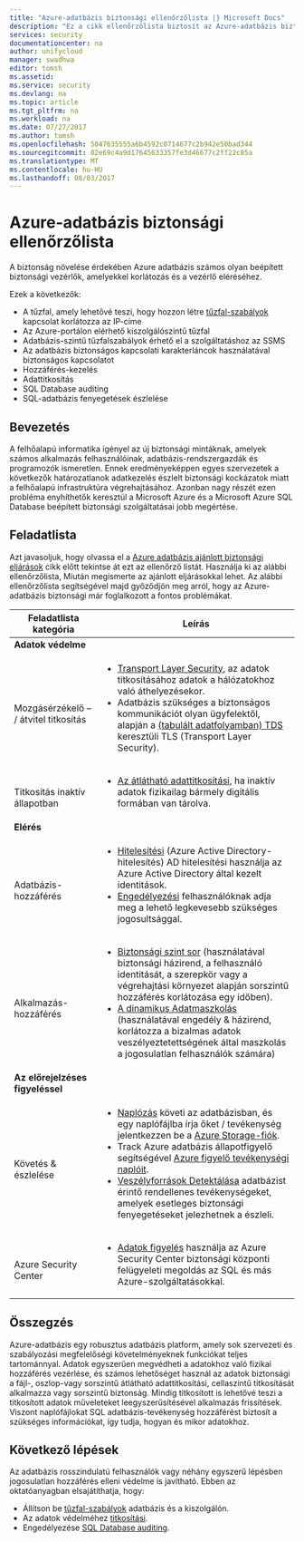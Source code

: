 ```yaml
---
title: "Azure-adatbázis biztonsági ellenőrzőlista |} Microsoft Docs"
description: "Ez a cikk ellenőrzőlista biztosít az Azure-adatbázis biztonsági."
services: security
documentationcenter: na
author: unifycloud
manager: swadhwa
editor: tomsh
ms.assetid: 
ms.service: security
ms.devlang: na
ms.topic: article
ms.tgt_pltfrm: na
ms.workload: na
ms.date: 07/27/2017
ms.author: tomsh
ms.openlocfilehash: 5047635555a6b4592c0714677c2b942e50bad344
ms.sourcegitcommit: 02e69c4a9d17645633357fe3d46677c2ff22c85a
ms.translationtype: MT
ms.contentlocale: hu-HU
ms.lasthandoff: 08/03/2017
---
```

# <a name="azure-database-security-checklist"></a>Azure-adatbázis biztonsági ellenőrzőlista

A biztonság növelése érdekében Azure adatbázis számos olyan beépített biztonsági vezérlők, amelyekkel korlátozás és a vezérlő eléréséhez.

Ezek a következők:

-   A tűzfal, amely lehetővé teszi, hogy hozzon létre [tűzfal-szabályok](https://docs.microsoft.com/en-us/azure/sql-database/sql-database-firewall-configure) kapcsolat korlátozza az IP-címe
-   Az Azure-portálon elérhető kiszolgálószintű tűzfal
-   Adatbázis-szintű tűzfalszabályok érhető el a szolgáltatáshoz az SSMS
-   Az adatbázis biztonságos kapcsolati karakterláncok használatával biztonságos kapcsolatot
-   Hozzáférés-kezelés
-   Adattitkosítás
-   SQL Database auditing
-   SQL-adatbázis fenyegetések észlelése

## <a name="introduction"></a>Bevezetés
A felhőalapú informatika igényel az új biztonsági mintáknak, amelyek számos alkalmazás felhasználóinak, adatbázis-rendszergazdák és programozók ismeretlen. Ennek eredményeképpen egyes szervezetek a következők határozatlanok adatkezelés észlelt biztonsági kockázatok miatt a felhőalapú infrastruktúra végrehajtásához. Azonban nagy részét ezen probléma enyhíthetők keresztül a Microsoft Azure és a Microsoft Azure SQL Database beépített biztonsági szolgáltatásai jobb megértése.

## <a name="checklist"></a>Feladatlista
Azt javasoljuk, hogy olvassa el a [Azure adatbázis ajánlott biztonsági eljárások](https://docs.microsoft.com/en-us/azure/security/azure-database-security-best-practices) cikk előtt tekintse át ezt az ellenőrző listát. Használja ki az alábbi ellenőrzőlista, Miután megismerte az ajánlott eljárásokkal lehet. Az alábbi ellenőrzőlista segítségével majd győződjön meg arról, hogy az Azure-adatbázis biztonsági már foglalkozott a fontos problémákat.


|Feladatlista kategória| Leírás|
| ------------ | -------- |
|**Adatok védelme**||
| <br> Mozgásérzékelő – / átvitel titkosítás| <ul><li>[Transport Layer Security](https://docs.microsoft.com/en-us/windows-server/security/tls/transport-layer-security-protocol), az adatok titkosításához adatok a hálózatokhoz való áthelyezésekor.</li><li>Adatbázis szükséges a biztonságos kommunikációt olyan ügyfelektől, alapján a [(tabulált adatfolyamban) TDS](https://msdn.microsoft.com/en-in/library/dd357628.aspx) keresztüli TLS (Transport Layer Security).</li></ul> |
|<br>Titkosítás inaktív állapotban| <ul><li>[Az átlátható adattitkosítási](http://go.microsoft.com/fwlink/?LinkId=526242), ha inaktív adatok fizikailag bármely digitális formában van tárolva.</li></ul>|
|**Elérés**||  
|<br> Adatbázis-hozzáférés | <ul><li>[Hitelesítési](https://docs.microsoft.com/en-us/azure/sql-database/sql-database-control-access) (Azure Active Directory-hitelesítés) AD hitelesítési használja az Azure Active Directory által kezelt identitások.</li><li>[Engedélyezési](https://docs.microsoft.com/en-us/azure/sql-database/sql-database-control-access) felhasználóknak adja meg a lehető legkevesebb szükséges jogosultsággal.</li></ul> |
|<br>Alkalmazás-hozzáférés| <ul><li>[Biztonsági szint sor](https://msdn.microsoft.com/library/dn765131) (használatával biztonsági házirend, a felhasználó identitását, a szerepkör vagy a végrehajtási környezet alapján sorszintű hozzáférés korlátozása egy időben).</li><li>[A dinamikus Adatmaszkolás](https://docs.microsoft.com/en-us/azure/sql-database/sql-database-dynamic-data-masking-get-started) (használatával engedély & házirend, korlátozza a bizalmas adatok veszélyeztetettségének által maszkolás a jogosulatlan felhasználók számára)</li></ul>|
|**Az előrejelzéses figyeléssel**||  
| <br>Követés & észlelése| <ul><li>[Naplózás](https://docs.microsoft.com/en-us/azure/sql-database/sql-database-auditing) követi az adatbázisban, és egy naplófájlba írja őket / tevékenység jelentkezzen be a [Azure Storage-fiók](https://docs.microsoft.com/en-us/azure/storage/storage-create-storage-account).</li><li>Track Azure adatbázis állapotfigyelő segítségével [Azure figyelő tevékenységi naplóit](https://docs.microsoft.com/en-us/azure/monitoring-and-diagnostics/monitoring-overview-activity-logs).</li><li>[Veszélyforrások Detektálása](https://docs.microsoft.com/en-us/azure/sql-database/sql-database-threat-detection) adatbázist érintő rendellenes tevékenységeket, amelyek esetleges biztonsági fenyegetéseket jelezhetnek a észleli. </li></ul> |
|<br>Azure Security Center| <ul><li>[Adatok figyelés](https://docs.microsoft.com/en-us/azure/security-center/security-center-enable-auditing-on-sql-databases) használja az Azure Security Center biztonsági központi felügyeleti megoldás az SQL és más Azure-szolgáltatásokkal.</li></ul>|     

## <a name="conclusion"></a>Összegzés
Azure-adatbázis egy robusztus adatbázis platform, amely sok szervezeti és szabályozási megfelelőségi követelményeknek funkciókat teljes tartománnyal. Adatok egyszerűen megvédheti a adatokhoz való fizikai hozzáférés vezérlése, és számos lehetőséget használ az adatok biztonsági a fájl-, oszlop-vagy sorszintű átlátható adattitkosítási, cellaszintű titkosítását alkalmazza vagy sorszintű biztonság. Mindig titkosított is lehetővé teszi a titkosított adatok műveleteket leegyszerűsítésével alkalmazás frissítések. Viszont naplófájlokat SQL adatbázis-tevékenység hozzáférést biztosít a szükséges információkat, így tudja, hogyan és mikor adatokhoz.

## <a name="next-steps"></a>Következő lépések
Az adatbázis rosszindulatú felhasználók vagy néhány egyszerű lépésben jogosulatlan hozzáférés elleni védelme is javítható. Ebben az oktatóanyagban elsajátíthatja, hogy:

- Állítson be [tűzfal-szabályok](https://docs.microsoft.com/en-us/azure/sql-database/sql-database-firewall-configure) adatbázis és a kiszolgálón.
- Az adatok védelméhez [titkosítási](https://docs.microsoft.com/en-us/sql/relational-databases/security/encryption/sql-server-encryption).
- Engedélyezése [SQL Database auditing](https://docs.microsoft.com/en-us/azure/sql-database/sql-database-auditing).

